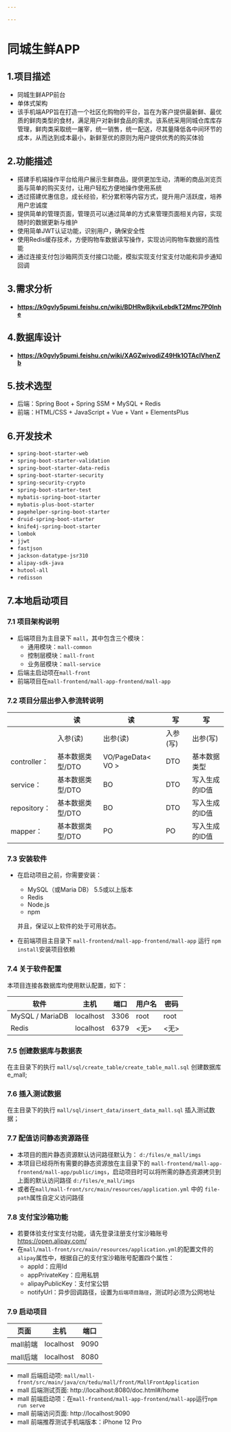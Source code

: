 ```yaml
---

---
```


# 同城生鲜APP

## 1.项目描述
- 同城生鲜APP前台
- 单体式架构
- 该手机端APP旨在打造一个社区化购物的平台，旨在为客户提供最新鲜、最优质的鲜肉类型的食材，满足用户对新鲜食品的需求。该系统采用同城仓库库存管理，鲜肉类采取统一屠宰，统一销售，统一配送，尽其量降低各中间环节的成本，从而达到成本最小，新鲜至优的原则为用户提供优秀的购买体验
## 2.功能描述

- 搭建手机端操作平台给用户展示生鲜商品，提供更加生动，清晰的商品浏览页面与简单的购买支付，让用户轻松方便地操作使用系统
- 透过搭建优惠信息，成长经验，积分累积等内容方式，提升用户活跃度，培养用户忠诚度
- 提供简单的管理页面，管理员可以通过简单的方式来管理页面相关内容，实现随时的数据更新与维护
- 使用简单JWT认证功能，识别用户，确保安全性  
- 使用Redis缓存技术，方便购物车数据读写操作，实现访问购物车数据的高性能
- 通过连接支付包沙箱网页支付接口功能，模拟实现支付宝支付功能和异步通知回调

## 3.需求分析

- #### https://k0gvly5pumi.feishu.cn/wiki/BDHRwBjkviLebdkT2Mmc7P0Inhe

## 4.数据库设计

- #### https://k0gvly5pumi.feishu.cn/wiki/XAGZwivodiZ49Hk1OTAclVhenZb

## 5.技术选型
- 后端：Spring Boot + Spring SSM + MySQL + Redis
- 前端：HTML/CSS + JavaScript + Vue + Vant + ElementsPlus

## 6.开发技术

- `spring-boot-starter-web`
- `spring-boot-starter-validation`
- `spring-boot-starter-data-redis`
- `spring-boot-starter-security`
- `spring-security-crypto`
- `spring-boot-starter-test`
- `mybatis-spring-boot-starter`
- `mybatis-plus-boot-starter`
- `pagehelper-spring-boot-starter`
- `druid-spring-boot-starter`
- `knife4j-spring-boot-starter`
- `lombok`
- `jjwt`
- `fastjson`
- `jackson-datatype-jsr310`
- `alipay-sdk-java`
- `hutool-all`
- `redisson`

## 7.本地启动项目

### 7.1 项目架构说明

- 后端项目为主目录下 `mall`，其中包含三个模块：
  - 通用模块：`mall-common`
  - 控制层模块：`mall-front`
  - 业务层模块：`mall-service`
- 后端主启动项在`mall-front`
- 前端项目在`mall-frontend/mall-app-frontend/mall-app`

### 7.2 项目分层出参入参流转说明

|              | 读               | 读                | 写       | 写             |
| ------------ | ---------------- | ----------------- | -------- | -------------- |
|              | 入参(读)         | 出参(读)          | 入参(写) | 出参(写)       |
| controller： | 基本数据类型/DTO | VO/PageData< VO > | DTO      | 基本数据类型   |
| service：    | 基本数据类型/DTO | BO                | DTO      | 写入生成的ID值 |
| repository： | 基本数据类型/DTO | BO                | DTO      | 写入生成的ID值 |
| mapper：     | 基本数据类型/DTO | PO                | PO       | 写入生成的ID值 |

### 7.3 安装软件

- 在启动项目之前，你需要安装：

  - MySQL（或Maria DB） 5.5或以上版本
  - Redis
  - Node.js
  - npm

  并且，保证以上软件的处于可用状态。

- 在前端项目主目录下 `mall-frontend/mall-app-frontend/mall-app` 运行 `npm install`安装项目依赖

### 7.4 关于软件配置

本项目连接各数据库均使用默认配置，如下：

| 软件            | 主机      | 端口 | 用户名 | 密码 |
| --------------- | --------- | ---- | ------ | ---- |
| MySQL / MariaDB | localhost | 3306 | root   | root |
| Redis           | localhost | 6379 | <无>   | <无> |

### 7.5 创建数据库与数据表

在主目录下的执行 `mall/sql/create_table/create_table_mall.sql` 创建数据库 e_mall;

### 7.6 插入测试数据

在主目录下的执行 `mall/sql/insert_data/insert_data_mall.sql` 插入测试数据；

### 7.7 配值访问静态资源路径

- 本项目的图片静态资源默认访问路径默认为： `d:/files/e_mall/imgs`
- 本项目已经将所有需要的静态资源放在主目录下的 `mall-frontend/mall-app-frontend/mall-app/public/imgs`，启动项目时可以将所需的静态资源拷贝到上面的默认访问路径 `d:/files/e_mall/imgs`
- 或者在`mall/mall-front/src/main/resources/application.yml` 中的 `file-path`属性自定义访问路径

### 7.8 支付宝沙箱功能

- 若要体验支付宝支付功能，请先登录注册支付宝沙箱账号 https://open.alipay.com/
- 在`mall/mall-front/src/main/resources/application.yml`的配置文件的`alipay`属性中，根据自己的支付宝沙箱账号配置四个属性：
  - appId：应用Id
  - appPrivateKey：应用私钥
  - alipayPublicKey：支付宝公钥
  - notifyUrl：异步回调路径，设置为`后端项目路径`，测试时必须为公网地址

### 7.9 启动项目

| 页面     | 主机      | 端口 |
| -------- | --------- | ---- |
| mall前端 | localhost | 9090 |
| mall后端 | localhost | 8080 |

- mall 后端启动项: `mall/mall-front/src/main/java/cn/tedu/mall/front/MallFrontApplication`
- mall 后端测试页面: http://localhost:8080/doc.html#/home
- mall 前端启动项：在`mall-frontend/mall-app-frontend/mall-app`运行`npm run serve`
- mall 前端访问页面: http://localhost:9090
- mall 前端推荐测试手机端版本：iPhone 12 Pro

